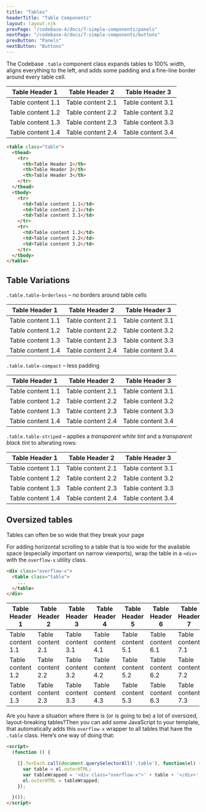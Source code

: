 ```yaml
---
title: "Tables"
headerTitle: "Table Components"
layout: layout.njk
prevPage: "/codebase-4/docs/7-simple-components/panels"
nextPage: "/codebase-4/docs/7-simple-components/buttons"
prevButton: "Panels"
nextButton: "Buttons"
---
```


<p class="t-lg t-thin">The Codebase <code>.table</code> component class expands tables to 100% width, aligns everything to the left, and adds some padding and a fine-line border around every table cell.</p>

<table class="table">
  <thead>
    <tr>
      <th>Table Header 1</th>
      <th>Table Header 2</th>
      <th>Table Header 3</th>
    </tr>
  </thead>
  <tbody>
    <tr>
      <td>Table content 1.1</td>
      <td>Table content 2.1</td>
      <td>Table content 3.1</td>
    </tr>
    <tr>
      <td>Table content 1.2</td>
      <td>Table content 2.2</td>
      <td>Table content 3.2</td>
    </tr>
    <tr>
      <td>Table content 1.3</td>
      <td>Table content 2.3</td>
      <td>Table content 3.3</td>
    </tr>
    <tr>
      <td>Table content 1.4</td>
      <td>Table content 2.4</td>
      <td>Table content 3.4</td>
    </tr>
  </tbody>
</table>

```html
<table class="table">
  <thead>
    <tr>
      <th>Table Header 1</th>
      <th>Table Header 2</th>
      <th>Table Header 3</th>
    </tr>
  </thead>
  <tbody>
    <tr>
      <td>Table content 1.1</td>
      <td>Table content 2.1</td>
      <td>Table content 3.1</td>
    </tr>
    <tr>
      <td>Table content 1.2</td>
      <td>Table content 2.2</td>
      <td>Table content 3.2</td>
    </tr>
  </tbody>
</table>
```

## Table Variations

`.table.table-brderless` – no borders around table cells

<table class="table table-borderless">
  <thead>
    <tr>
      <th>Table Header 1</th>
      <th>Table Header 2</th>
      <th>Table Header 3</th>
    </tr>
  </thead>
  <tbody>
    <tr>
      <td>Table content 1.1</td>
      <td>Table content 2.1</td>
      <td>Table content 3.1</td>
    </tr>
    <tr>
      <td>Table content 1.2</td>
      <td>Table content 2.2</td>
      <td>Table content 3.2</td>
    </tr>
    <tr>
      <td>Table content 1.3</td>
      <td>Table content 2.3</td>
      <td>Table content 3.3</td>
    </tr>
    <tr>
      <td>Table content 1.4</td>
      <td>Table content 2.4</td>
      <td>Table content 3.4</td>
    </tr>
  </tbody>
</table>

`.table.table-compact` – less padding

<table class="table table-compact">
  <thead>
    <tr>
      <th>Table Header 1</th>
      <th>Table Header 2</th>
      <th>Table Header 3</th>
    </tr>
  </thead>
  <tbody>
    <tr>
      <td>Table content 1.1</td>
      <td>Table content 2.1</td>
      <td>Table content 3.1</td>
    </tr>
    <tr>
      <td>Table content 1.2</td>
      <td>Table content 2.2</td>
      <td>Table content 3.2</td>
    </tr>
    <tr>
      <td>Table content 1.3</td>
      <td>Table content 2.3</td>
      <td>Table content 3.3</td>
    </tr>
    <tr>
      <td>Table content 1.4</td>
      <td>Table content 2.4</td>
      <td>Table content 3.4</td>
    </tr>
  </tbody>
</table>

`.table.table-striped` – applies a _transparent white tint_ and a _transparent black tint_ to alterating rows:

<table class="table table-striped">
  <thead>
    <tr>
      <th>Table Header 1</th>
      <th>Table Header 2</th>
      <th>Table Header 3</th>
    </tr>
  </thead>
  <tbody>
    <tr>
      <td>Table content 1.1</td>
      <td>Table content 2.1</td>
      <td>Table content 3.1</td>
    </tr>
    <tr>
      <td>Table content 1.2</td>
      <td>Table content 2.2</td>
      <td>Table content 3.2</td>
    </tr>
    <tr>
      <td>Table content 1.3</td>
      <td>Table content 2.3</td>
      <td>Table content 3.3</td>
    </tr>
    <tr>
      <td>Table content 1.4</td>
      <td>Table content 2.4</td>
      <td>Table content 3.4</td>
    </tr>
  </tbody>
</table>

## Oversized tables

Tables can often be so wide that they break your page 

For adding horizontal scrolling to a table that is too wide for the available space (especially important on narrow viewports), wrap the table in a `<div>` with the `overflow-x` utility class.

```html
<div class="overflow-x">
  <table class="table">
    ...
  </table>
</div>
```

<div class="overflow-x">
<table class="table">
  <thead>
    <tr>
      <th>Table Header 1</th>
      <th>Table Header 2</th>
      <th>Table Header 3</th>
      <th>Table Header 4</th>
      <th>Table Header 5</th>
      <th>Table Header 6</th>
      <th>Table Header 7</th>
      <th>Table Header 8</th>
      <th>Table Header 9</th>
      <th>Table Header 10</th>
      <th>Table Header 11</th>
      <th>Table Header 12</th>
      <th>Table Header 13</th>
      <th>Table Header 14</th>
      <th>Table Header 15</th>
    </tr>
  </thead>
  <tbody>
    <tr>
      <td>Table content 1.1</td>
      <td>Table content 2.1</td>
      <td>Table content 3.1</td>
      <td>Table content 4.1</td>
      <td>Table content 5.1</td>
      <td>Table content 6.1</td>
      <td>Table content 7.1</td>
      <td>Table content 8.1</td>
      <td>Table content 9.1</td>
      <td>Table content 10.1</td>
      <td>Table content 11.1</td>
      <td>Table content 12.1</td>
      <td>Table content 13.1</td>
      <td>Table content 14.1</td>
      <td>Table content 15.1</td>
    </tr>
    <tr>
      <td>Table content 1.2</td>
      <td>Table content 2.2</td>
      <td>Table content 3.2</td>
      <td>Table content 4.2</td>
      <td>Table content 5.2</td>
      <td>Table content 6.2</td>
      <td>Table content 7.2</td>
      <td>Table content 8.2</td>
      <td>Table content 9.2</td>
      <td>Table content 10.2</td>
      <td>Table content 11.2</td>
      <td>Table content 12.2</td>
      <td>Table content 13.2</td>
      <td>Table content 14.2</td>
      <td>Table content 15.2</td>
    </tr>
    <tr>
      <td>Table content 1.3</td>
      <td>Table content 2.3</td>
      <td>Table content 3.3</td>
      <td>Table content 4.3</td>
      <td>Table content 5.3</td>
      <td>Table content 6.3</td>
      <td>Table content 7.3</td>
      <td>Table content 8.3</td>
      <td>Table content 9.3</td>
      <td>Table content 10.3</td>
      <td>Table content 11.3</td>
      <td>Table content 12.3</td>
      <td>Table content 13.3</td>
      <td>Table content 14.3</td>
      <td>Table content 15.3</td>
    </tr>
  </tbody>
</table>
</div>

Are you have a situation where there is (or is going to be) a lot of oversized, layout-breaking tables?Then you can add some JavaScript to your template, that automatically adds this `overflow-x` wrapper to all tables that have the `.table` class. Here’s one way of doing that:

```html
<script>
  (function () {

    [].forEach.call(document.querySelectorAll('.table'), function(el) {
      var table = el.outerHTML;
      var tableWrapped = '<div class="overflow-x">' + table + '</div>';
      el.outerHTML = tableWrapped;
    });

  }());
</script>
```